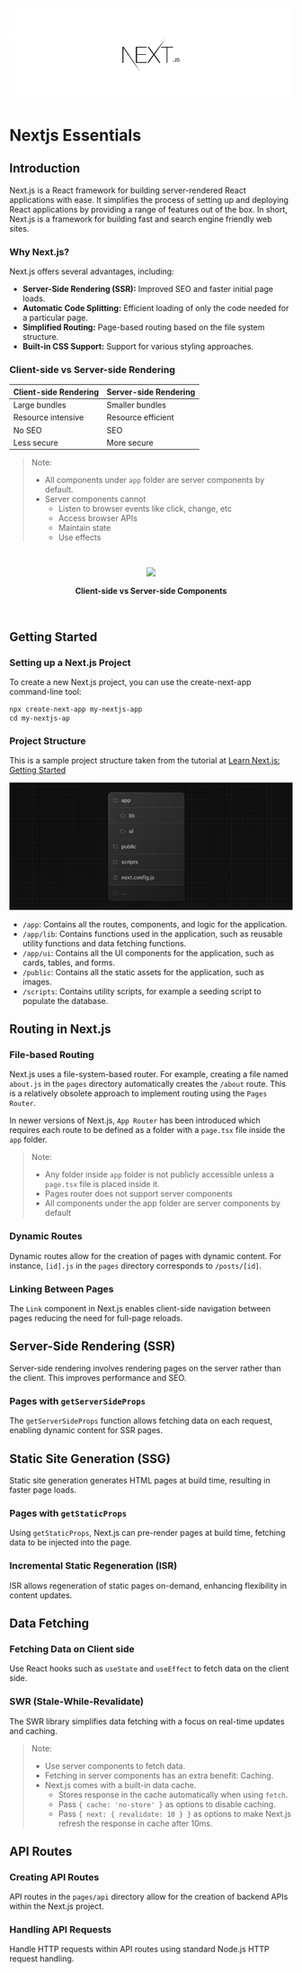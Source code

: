 <img src='./images/cover.png'>

# Nextjs Essentials

## Introduction

Next.js is a React framework for building server-rendered React applications with ease. It simplifies the process of setting up and deploying React applications by providing a range of features out of the box.
In short, Next.js is a framework for building fast and search engine friendly web sites.

### Why Next.js?

Next.js offers several advantages, including:

- **Server-Side Rendering (SSR):** Improved SEO and faster initial page loads.
- **Automatic Code Splitting:** Efficient loading of only the code needed for a particular page.
- **Simplified Routing:** Page-based routing based on the file system structure.
- **Built-in CSS Support:** Support for various styling approaches.


### Client-side vs Server-side Rendering

|  Client-side Rendering  |  Server-side Rendering  |
|-------------------------|-------------------------|
|      Large bundles      |     Smaller bundles     |
|   Resource intensive    |    Resource efficient   |
|         No SEO          |           SEO           |
|       Less secure       |        More secure      |

> Note:
>
> - All components under `app` folder are server components by default.
> - Server components cannot
>   - Listen to browser events like click, change, etc
>   - Access browser APIs
>   - Maintain state
>   - Use effects

<br>
<p align="center">
    <image src="./images/csr-vs-ssr.png">
</p>
<p align="center">
    <b>Client-side vs Server-side Components</b>
</p>
<br>


## Getting Started

### Setting up a Next.js Project

To create a new Next.js project, you can use the create-next-app command-line tool:

```
npx create-next-app my-nextjs-app
cd my-nextjs-ap
```

### Project Structure

This is a sample project structure taken from the tutorial at [Learn Next.js: Getting Started](https://nextjs.org/learn/dashboard-app/getting-started)

<img src='./images/folder-structure.png'>

- `/app`: Contains all the routes, components, and logic for the application.
- `/app/lib`: Contains functions used in the application, such as reusable utility functions and data fetching functions.
- `/app/ui`: Contains all the UI components for the application, such as cards, tables, and forms.
- `/public`: Contains all the static assets for the application, such as images.
- `/scripts`: Contains utility scripts, for example a seeding script to populate the database.


## Routing in Next.js

### File-based Routing

Next.js uses a file-system-based router. For example, creating a file named `about.js` in the `pages` directory automatically creates the `/about` route.
This is a relatively obsolete approach to implement routing using the `Pages Router`.

In newer versions of Next.js, `App Router` has been introduced which requires each route to be defined as a folder with a `page.tsx` file inside the `app` folder.

> Note:
> - Any folder inside `app` folder is not publicly accessible unless a `page.tsx` file is placed inside it.
> - Pages router does not support server components
> - All components under the app folder are server components by default

### Dynamic Routes

Dynamic routes allow for the creation of pages with dynamic content. For instance, `[id].js` in the `pages` directory corresponds to `/posts/[id]`.

### Linking Between Pages

The `Link` component in Next.js enables client-side navigation between pages reducing the need for full-page reloads.

## Server-Side Rendering (SSR)

Server-side rendering involves rendering pages on the server rather than the client. This improves performance and SEO.

### Pages with `getServerSideProps`

The `getServerSideProps` function allows fetching data on each request, enabling dynamic content for SSR pages.


## Static Site Generation (SSG)

Static site generation generates HTML pages at build time, resulting in faster page loads.

### Pages with `getStaticProps`

Using `getStaticProps`, Next.js can pre-render pages at build time, fetching data to be injected into the page.

### Incremental Static Regeneration (ISR)

ISR allows regeneration of static pages on-demand, enhancing flexibility in content updates.


## Data Fetching

### Fetching Data on Client side

Use React hooks such as `useState` and `useEffect` to fetch data on the client side.

### SWR (Stale-While-Revalidate)

The SWR library simplifies data fetching with a focus on real-time updates and caching.

> Note:
>
> - Use server components to fetch data.
> - Fetching in server components has an extra benefit: Caching.
> - Next.js comes with a built-in data cache.
>   - Stores response in the cache automatically when using `fetch`.
>   - Pass `{ cache: 'no-store' }` as options to disable caching.
>   - Pass `{ next: { revalidate: 10 } }` as options to make Next.js refresh the response in cache after 10ms.


## API Routes

### Creating API Routes

API routes in the `pages/api` directory allow for the creation of backend APIs within the Next.js project.

### Handling API Requests

Handle HTTP requests within API routes using standard Node.js HTTP request handling.
